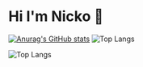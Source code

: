 # Hi I'm Nicko 👋

[![Anurag's GitHub stats](https://github-readme-stats.vercel.app/api?username=nickolandermilan30)](https://github.com/nickolandermilan30/github-readme-stats)  ![Top Langs](https://github-readme-stats.vercel.app/api/top-langs/?username=nickolandermilan30&exclude_repo=github-readme-stats,anuraghazra.github.io)

![Top Langs](https://github-readme-stats.vercel.app/api/top-langs/?username=nickolandermilan30&hide_progress=true)


